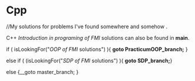 # Cpp
//My solutions for problems I've found somewhere and somehow .

C++ _Introduction in programing of FMI_ solutions can also be found in __main__.

if ( isLookingFor("_OOP of FMI_ solutions") ){ __goto PracticumOOP_branch;__ }

else if ( (isLookingFor("_SDP of FMI_ solutions") ){ __goto SDP_branch;__}

else {__goto  master_branch; }
